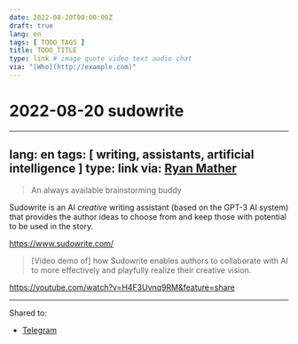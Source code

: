 ```yaml
---
date: 2022-08-20T00:00:00Z
draft: true
lang: en
tags: [ TODO_TAGS ]
title: TODO_TITLE
type: link # image quote video text audio chat
via: "[Who](http://example.com)"
---
```

# 2022-08-20 sudowrite




---
lang: en
tags: [ writing, assistants, artificial intelligence ]
type: link
via: [Ryan Mather](https://twitter.com/flomerboy/status/1560755714313928704)
---


> An always available brainstorming buddy


Sudowrite is an AI *creative* writing assistant (based on the GPT-3 AI system) that provides the author ideas to choose from and keep those with potential to be used in the story.


<https://www.sudowrite.com/>



> [Video demo of] how Sudowrite enables authors to collaborate with Al to more effectively and playfully realize their creative vision.


<https://youtube.com/watch?v=H4F3Uvnq9RM&feature=share>



---


Shared to:



-   [Telegram](https://t.me/c/1363309933/7182)



